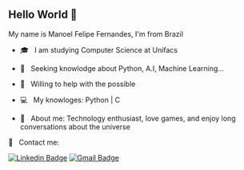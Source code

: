 

## Hello World 👋
 My name is Manoel Felipe Fernandes, I'm from Brazil

- :mortar_board:  &nbsp; I am studying Computer Science at Unifacs

- :scroll: &nbsp; Seeking knowlodge about Python, A.I, Machine Learning... 

- :bell: &nbsp; Willing to help with the possible

- :computer: &nbsp; My knowloges: Python | C 
 
- 💬  &nbsp; About me: Technology enthusiast, love games, and enjoy long conversations about the universe
 
 :email: &nbsp; Contact me: <br/>
 
 [![Linkedin Badge](https://img.shields.io/badge/-ManoelFernandes-blue?style=flat-square&logo=Linkedin&logoColor=white&link=https://www.linkedin.com/in/manoel-fernandes-b366161ab/)](https://www.linkedin.com/in/manoel-fernandes-b366161ab/) 
 [![Gmail Badge](https://img.shields.io/badge/-manoelfelipefern@gmail.com-c14438?style=flat-square&logo=Gmail&logoColor=white&link=mailto:manoelfelipefern@gmail.com)](mailto:manoelfelipefern@gmail.com) 
 
